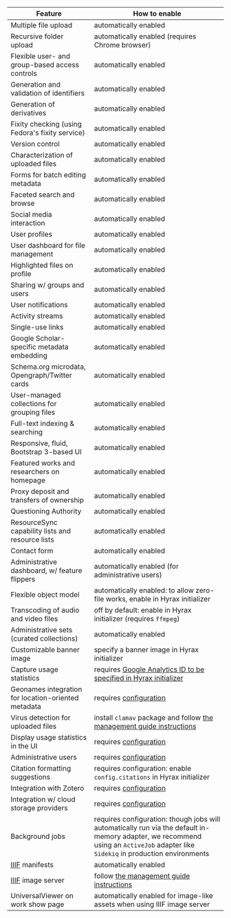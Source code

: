 | Feature | How to enable |
| ------- | ------------- |
| Multiple file upload | automatically enabled |
| Recursive folder upload | automatically enabled (requires Chrome browser)
| Flexible user- and group-based access controls | automatically enabled |
| Generation and validation of identifiers | automatically enabled |
| Generation of derivatives | automatically enabled |
| Fixity checking (using Fedora's fixity service) | automatically enabled |
| Version control | automatically enabled |
| Characterization of uploaded files | automatically enabled |
| Forms for batch editing metadata | automatically enabled |
| Faceted search and browse | automatically enabled |
| Social media interaction | automatically enabled |
| User profiles | automatically enabled |
| User dashboard for file management | automatically enabled |
| Highlighted files on profile | automatically enabled |
| Sharing w/ groups and users | automatically enabled |
| User notifications | automatically enabled |
| Activity streams | automatically enabled |
| Single-use links | automatically enabled |
| Google Scholar-specific metadata embedding | automatically enabled |
| Schema.org microdata, Opengraph/Twitter cards | automatically enabled |
| User-managed collections for grouping files | automatically enabled |
| Full-text indexing & searching | automatically enabled |
| Responsive, fluid, Bootstrap 3-based UI | automatically enabled |
| Featured works and researchers on homepage | automatically enabled |
| Proxy deposit and transfers of ownership | automatically enabled |
| Questioning Authority | automatically enabled |
| ResourceSync capability lists and resource lists | automatically enabled |
| Contact form | automatically enabled |
| Administrative dashboard, w/ feature flippers | automatically enabled (for administrative users) |
| Flexible object model | automatically enabled: to allow zero-file works, enable in Hyrax initializer |
| Transcoding of audio and video files | off by default: enable in Hyrax initializer (requires `ffmpeg`) |
| Administrative sets (curated collections) | automatically enabled |
| Customizable banner image | specify a banner image in Hyrax initializer |
| Capture usage statistics | requires [Google Analytics ID to be specified in Hyrax initializer](https://github.com/samvera/hyrax/wiki/Hyrax-Management-Guide#capturing-usage) |
| Geonames integration for location-oriented metadata | requires [configuration](https://github.com/samvera/hyrax/wiki/Hyrax-Management-Guide#geonames) |
| Virus detection for uploaded files | install `clamav` package and follow [the management guide instructions](https://github.com/samvera/hyrax/wiki/Hyrax-Management-Guide#virus-checking) |
| Display usage statistics in the UI | requires [configuration](https://github.com/samvera/hyrax/wiki/Hyrax-Management-Guide#displaying-usage-in-the-ui) |
| Administrative users | requires [configuration](https://github.com/samvera/hyrax/wiki/Making-Admin-Users-in-Hyrax) |
| Citation formatting suggestions | requires configuration: enable `config.citations` in Hyrax initializer |
| Integration with Zotero | requires [configuration](https://github.com/samvera/hyrax/wiki/Hyrax-Management-Guide#zotero-integration) |
| Integration w/ cloud storage providers | requires [configuration](https://github.com/samvera/hyrax/wiki/Hyrax-Management-Guide#integration-with-dropbox-box-etc) |
| Background jobs | requires configuration: though jobs will automatically run via the default in-memory adapter, we recommend using an `ActiveJob` adapter like `Sidekiq` in production environments |
| [IIIF](http://iiif.io/) manifests | automatically enabled |
| [IIIF](http://iiif.io/) image server | follow [the management guide instructions](https://github.com/samvera/hyrax/wiki/Hyrax-Management-Guide#image-server) |
| UniversalViewer on work show page | automatically enabled for image-like assets when using IIIF image server |
